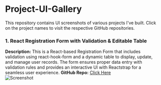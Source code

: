 # Project-UI-Gallery
This repository contains UI screenshots of various projects I've built. Click on the project names to visit the respective GitHub repositories.  

### 1. React Registration Form with Validation & Editable Table
**Description:** This is a React-based Registration Form that includes validation using react-hook-form and a dynamic table to display, update, and manage user records. The form ensures proper data entry with validation rules and provides an interactive UI with Reactstrap for a seamless user experience.
**GitHub Repo:** [Click Here](https://github.com/Annu1809/React/tree/main/forms/frontend)  
![Screenshot](https://github.com/Annu1809/Project-UI-Gallery/tree/main/forms)  
